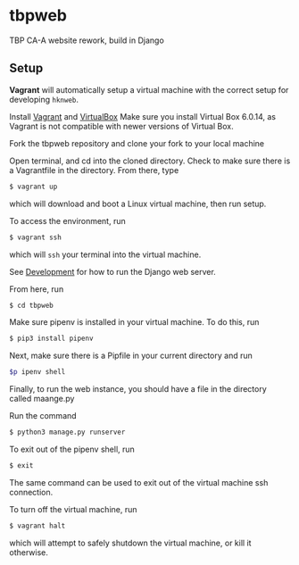 # tbpweb
TBP CA-A website rework, build in Django

## Setup 

**Vagrant** will automatically setup a virtual machine with the correct
setup for developing `hknweb`.

Install [Vagrant](https://www.vagrantup.com/) and [VirtualBox](https://www.virtualbox.org/wiki/Download_Old_Builds_6_0)
Make sure you install Virtual Box 6.0.14, as Vagrant is not compatible with newer versions of Virtual Box.


Fork the tbpweb repository and clone your fork to your local machine 

Open terminal, and cd into the cloned directory. Check to make sure there is a Vagrantfile in the directory. From there, type

```sh
$ vagrant up
```

which will download and boot a Linux virtual machine, then run setup.

To access the environment, run

```sh
$ vagrant ssh
```

which will `ssh` your terminal into the virtual machine.

See [Development](#development) for how to run the Django web server.

From here, run

```sh
$ cd tbpweb
```

Make sure pipenv is installed in your virtual machine. To do this, run 

```sh
$ pip3 install pipenv
```

Next, make sure there is a Pipfile in your current directory and run

```sh
$p ipenv shell
```
Finally, to run the web instance, you should have a file in the directory called maange.py

Run the command

```sh
$ python3 manage.py runserver
```
To exit out of the pipenv shell, run 

```sh
$ exit
```
The same command can be used to exit out of the virtual machine ssh connection.

To turn off the virtual machine, run

```sh
$ vagrant halt
```

which will attempt to safely shutdown the virtual machine, or kill it otherwise.


